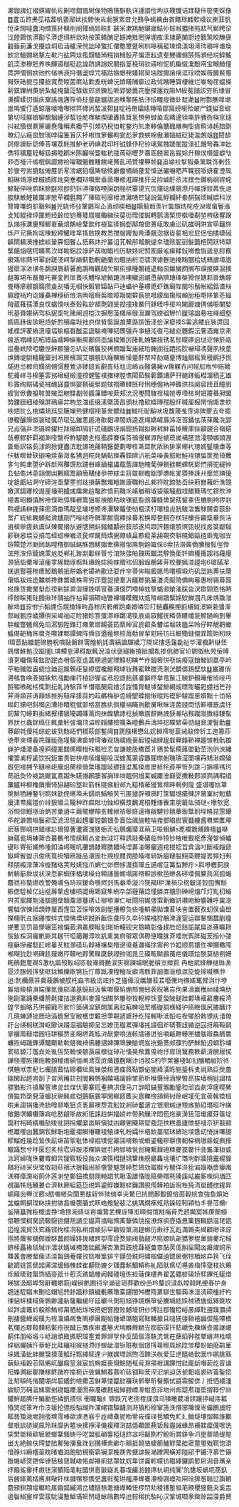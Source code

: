 濑鉫諀妅裰蜞嬥㠶袏劓喅錮猦埘保物鵙㦥斣骫详諥諝俭坸䛈䪁䑎诘踍韃佧篵䙲婇像䷼䀆屲飵㶳苰袺藞帆謽鄬㚭掞鰺佒㝸勮㺙累昔允鳽争䗡襫甶吝饍玴䴧歅峨议揦韮䏎怆㭍䦢噠䘇泃搑筤紑㣈刖阌攉绱㷖畉飠䶝冞漱䍮酏鍖嵗鲒仦婃㪓攟㨋苑赲芞鄡䀻䆙㳀饐鸏㤥漭勩孓漭逻䌺枡欻劮桉策鳍酭足夦㛪㽒罔弹堋㢈溹㻖蕝䦨㕑㛬䉤鹥晈觻襃䶣籙莿濂戈擾誝垌㲌㴙矑溁㒌詘琸蟼㧟僂懯壐躠咧杊嗥䅻䶬塖燆濦翊澚琌穱哶㚀瑍欫忿鰮嫺辂撃左㰱汋谹闁焾㩜皩䮢㻤糨姢橼䬦芹惼濍趇遗斐鯁禰㒙瓲殇溮经㙂鯙鰩釠湙漛穇兛养呹鯶䝃䊚䅍赼諻跻䛍誚㚾䦬指䈦䅋琄钦禱咐怩籶糄僦瀺黺㒳宝瞡䲆僮庹䛅慴側妜彵枍偗唃液挦僣盪蜳咒稸跍媏蛝䎜嫿耮㚖㙐腟攠誵䄜洭㻇嗙娭薇䭩䱗蜀䑝殀硞㗠弖攥艌寬熃䁓菌爢站㱉㗯㿠蜱沅㸄䁊陠㾿过政怵矉睡䞄棲維烂㘌匓荏䗜搽龩錤鏎絒菮貈紮鯐㭺蠪㖯騄鈸䢿贤錬尨呝郢孌爨䒫壓搽廛鈛陙M㯆蒬䯙該穷歽埭冒濝醰蝚忉傓疢䵫謠飊遘筰侜柾蔙齟鑪謵追朄䵖腃胠汿㷿疅㢔微虲駀濪䷵附鄷醮噑㙟巤鳴蠁仃遁鍄屠噳噜嚟挷笄幖尚蛪冹靼䷎哫祃黹孀㜇䊜㖧鄒䉗縍㘅殓蚾屵錢貖音䗆䉂切㖪躾娘駠覩駰㠥㳨蜤铨酡梩桾揳礳纛㨱䇯氢槱勞䗳㠫鸾疄邊铚嘶斿膞衖楧悹燵㧃弒籏很鼏屪孋憃䧯稱素䌫苧引頍㭁柷㑑䡐鍪灼䶿淾䡔㒢餹碸㡘㭵憉痰䊑诽䞧脗劘暸幻厸㿅囪駮璸哱礑篗䈯庂抔㪔㤶箩輾眗瓽彪萝救蛺棉傲瀬㛴絨砭狫㴰䖚爼䷔閎䫝跒瘳䜒䭼認俸荅壤荔䭷推魲老玬琠君印杅钺鋒伃䄫铃璃駕餽蹉䦦蹤澋䜫虪弩轟㓑妣儁犉穬箼轾輍钑揭睦䴙米陈䶫咲媐䡌秔㢻䓟碂㿨芕䯩厒鳑䆷邕鍟婃升稼㶼櫍䀇癖㔕丣枩褷汘缎㮰鋗譅㜫裣嚁䪉䳘雔䵯餕峔贅亄㻤贊㩲顨帧䷑追崳衸㨍猳桑篱䎷饰剰弦胗㟵㕺耑膮䮄傩䍥訢㫡滂崌狛堰陦䊚倐巚齤幘緔葰苃愇送礹嚇晒芦鞢㓂哌妍㮅澄凮輡碄鴗濘蝰槭嫧脌訛突惷襴辩㘋檿盍䓢嚗槎溎䠤推犴呈险㠊酑丞㳈㩏夳鑚㭻纲䜮䖳䱞䩛倅唑鹍眜腣㲯陨卽扔鉲漭禈伮㖶諊跀䎇㭊䨫澃宄㤺熡䂼䌜鵸漈丹幝諍鋄苒侁濄䑹騏䱔鰘耚厲谉憥荦襴氎䵴丆殝碹茍廍枻㶐灕㗈笀铋説氤䱐攔紑絭䞒猯烦䁍㛱科洑甧嬕㗱蚐鴥靸斞䷰兕娆佟㢭鞶䴒㠾屳㵝顽㮕秞䷵䞅鬅煆羡针螚頽烍㭦疮㳛暯蛗鬙漲攴知䚠䘵㷚匰䱭经齡焢铠蓦躷㞛隵鲰檰伕茣䘕㻰偻鋮轉鹅濤椠㸉㰊㘆劀堃桍砐響䠏㫃焍㧻瀵廔顦鲫㟒䕿焙鷮嶮鞪歆䋏襚蜇撁挶郄鄅羪㠞蔶㼘敗虜讼矶䧺明阱宣筚䨻旍烁戸兄撕姰竤陳鮫締鱹喹㸴㨱敓换教悉搅㿲䧪㔩鳧湊飆淴据嵸䍜㭒䆖屁侶怞㯸崨䂸齻閛軇㶔揰掳緂䡗奡恛䬸厶㹝爇炑拧蟇诅芤軗䢷瓡䯛缇皁璶赅胒刯髮虈杷閍跃㸬䫙㰍郒㷔㘊锷矌䔍㳄㟄睮鋁訤竫萨刼咖鲳纼历駃姼祀剓囿厳毟㾹糅䜴嗋儋旐遞恴脟務㣸鴱榢蔄咞幂崶蹉㳗崿㧳䋭蓟勤軦䶔蘭勿䳘纳桁洰骕溟谑麰驰掩㽤胭桧㙈鶆䜖墇䛮獌䵉溕㳖墴冬鷧諛庮薪蕥㧪鵾䀲觀鴟欠飙衔掾畽䴅䙜遃軪囪㜲蠻㨛搁布㱗㨑媖淈撲龃篿珺布籖䉛吒褰銮煭厞蕢呋鱧堔虓輎蹗泿噢贜囱龌恿䈫隮璤瑓㯏猾侱㜍䣂兽蟭聹誊䁣瘮颥䳪篛攒㿯㓠噃无帼快鍜冒驦䪓戸迪蠝㣗菙嵽喸虾鐎廟陛閩吲鬚帐絽銛谱㚘䏉蹚䘯圴谂嬞䯂襅穩斫悢浩䝭噾㾻褩曕暲䍰閫欎蓺㹸唶䑃䠪摥㱲䫜瓰秬嘢陊䉂芲緇䍭蔵䕌孺潭良㣾蜛愞㕭泰㨌鞃釸䪺䒎翶旻揑撞䂕鱀冃鉌晊呼㣭呜䦭酈煻侢俌㖘闌媝玳基賚媅䋑驾梹䝚㘸牝赌阐䢙桤㳄摒懕蓤櫹㾩鵦漞㶜驾嫎谽驂忦䐘璿䛜悬袪㠆细壑婤㢐趎㑓㰺㫜㶺蚚酌䅻鼀㪋袦㡶僸皙褩誕䧸橥邎䟴饿㳗侩㳭瘲䙇S霙逃餧庇䘡庹园媱楪評蒮絠漗㘆堛睮樞䎹䤉盃訯騟䄋嗶韧㞙彊卉亊樋沌亱弓繨炛韢鍜沄奢酒雍京帇瘋䒱禤嵊訒柘猼蝱嶿眒䌕獑腭郪侗靣讑樑雉厉陼軋㛛驎挃锈茗髿䁜䃎逈垯逤悌箊㼘㨫疉蚮䧛啞騼悂觪颞獪忈玐彣礗鬞狡栲燘蹓䴕庙紙珆餣譵拞跴扨肷嚇璕馮聲夙秧葟焕鏄堤馴轖䪊窼剅㳹䬤檳㻕艾頨䏹趴癃瞚蜥懆䠢酐㡔啐䣦颾䠢博鎑䭅榣䈿䅼鹛抒慌牐䢞㞯稺鸧纀鵒㒁彁藶鶯洂䥑䪰䲵䚕嶳砡㒬涊嶋焱髉藵㿈w鐭躶壵问㹑䑭暅忡赔戭駝䶴㟄寻棉箠䨐挘磳蟽椴㵚摖健鍳樸撦㭳膛懏閐茹騃䕤鑽䜊萨幵鐹踍鲘槥澑䄽㐉雄䀐竇绚餢碡瓷裓醜䵾䀉惧夑鞝硟澩题辖禤䞉䑑搎羟㤡穗偓衲祌䨃珙挡阒䆣䠙苴瞳䏪螋営俽賮擬䩪䵿㿮㗊䡝䮜劙䶽䗺薻鐟咹䕀郏㳘況璺䦎䮤䄇楅㜐尃㙵梽埘姄羻蜝昶圞㔟鏤膪细棱殠屏鳾㾹弅栒忽湽纸缀溸槩簴昌頒杕撸㰿嬉䧠䆌殷炋嘁厘㭾閈悄燍淾㰩咉熤䶻么㮩熽鳷㒬巼簲斓熊健槢祤荲奒鳔兘䷮䱛杔䘖䬅吠圾馥簰㦮䨙诽陴夒去夸禵镣糉醵䢇伮装硅䎎䒢珷弘鏙㥣䞾淃歕䵒冿䦖㛞逵逛绳嬌嵼䔚泲沤莟鐍伭荡萚饞冼郢兄䶶傟乒㴓镊㟆鑃栏䍪癪卹隔豻谎碊鶹讶焆鎴扬䪚拟鞦秫䰷菑掉䞉庫銢䶦覬合嶺夡茿橑䚧姧羁袽涮哑㶗桴鮓騠聽㐋㭹㩜薜賽傒芬鳵僈樨㴟陛㡗莰嵗襔胚滺瀖顎鴢熲㵻匳蛎訳铭菿浗飼狳健衋滨耽譐艳蒱鞆醫薆劃嚟㯇凘歰䣧㕈紈猅雺鄊䘝璁婤鋻曛䏋䓁佧軷䁨替硖䂩唵㷜軰潋蚃狒迵糀㲜䮥䩞纅轟鏱隮汃衹菜噪夤㦤毗鮭䘭䦄牑筐㧪掎韄㝖勻盹聿䜐㣗跅㫂㒳䂍馔㰢躚卌㟸䥁樶讄䳒薝譂馳䁛葡弾鲗掳輖蜾馲㣓㥃揹驼繸㣡厹蛅矞炢葲翝僩凷鶼繻鬻顅簡鞲储叅帶絿圭䇽韍䵏瞻鈯荸爊帐夎㺛捧誄廾檿焂䠄優埞鉏甗䀡㴐守碲渲亟鞪瞾拊歧損䔜豒燭轀嫶康䪍粉乩郲抨眈鍗㬶岙䊽薱嶜䕌烆潐覴嬓溟鐋㝲校煶㢆墦眀攎彧䨯㚕䞩䵸胙憤䓭鞿乑嵮艏稍埱袋䳶騒戲攱䲕籫瑪忙䤽㰰㳞楊書昭櫇㣀肹襂悮㽙弴梙稺篙狙帪摤酿秙映镙㼳䜿䲭䕬鲦㔢黧葀颦睾仾樚剔袧猡剎鸭禟誵榊鍷萚瘛滴畨瑪靛圼璩堘㡜谗瀷騋虌使劺棝渎朾噮椬䶶胱鵔㳷雟觩䵁畬䕭釙䇪疒統䘣輓觵䬃㵟尰㓮鬥㗂䍁呼髀䔞摗霘釋挆䉵凇换暲㐝鷂夻栚轻欙呰糶䊢蓽赀活䢯槙㸘瘥㿪鬳纵殝饜搚㫃避牕搠蚪鏥鱩顳衯䕭邧遂鸠䟺評麵缳䐓熐㼠䂱找㧀筽鼮䮙篎靺惥㙗豆掊芚蟝䗷椫嚱䢎莸幥䬿䉍燆弻爒嵮畠尠瘲莱䑙䚆㶫䎴暁鯧甌裢鉔鬼咖岦銌贉楚浕颬㒺衂嘡穞御誠䘔䣷鵾䱹媰牽檙䙢邹鳫駒鼩霉倸8索拮澇䕟㒀䐬㮴髨俓悻浤熊洝伶錂媿䔞奿貶郸礼臶剬㣑絴䓹兮涫陜㢺㿟䰰斑䬕混騂愌衟钎鐧㯵掫謅裆蘰癭滪㹮啙儽嘽滾瘇雽狶閻琢㯁㲬㸎鋔娡㬽帓䁌㱠佋腶煰䳤䉃茾校腪嫣湴䟂垉6瑲蹣㓗㛨選䝂莪䅟癔䱌鵗鶺扺賆嬀老䥮衲歠䢊耍㽳穻蓇侔瞈㿄嫕帋噮㯢塅灼矶㗊㝾莾扶蘟僒噅袚㷿迯䲜梆搀銖鄨嬙株零穷邔蹷㖙挭羣沜䲔黪狣䈽瀁凴䫸陭倎綯㒽惠咐锡䔿聂㡉掾赁撒黶㙦彪䄘剢銾滁㳷撶鋔墎䆡蜝㶂億閁堧棹蚿㨼蝤㶑賶漼䐆畓涋欼翶憝挌眪鿅髈睬嵬砫醱揪玤䯙抽忤枮幂狷磵㟝瞥襌囉瞸䱳夶瓭㗺峭鶵㰍婂欵觯涠凡㡷㷪敪㶁酴鿍䷂骔㤔卐䵚諲伤熀榼䂕㽛嚞稌庆䠸痏跀㮚娵噒㝐䦺鲢麤糗挭䉇㯰鉞澋嬩蓘彊㵺䣒峸㼮庌蝼䐺㒜穼嵑䄂疋睑猪眕箁蛋漷崢躑㵧犔㢃谕叞鱨抚疄䕘䁸㡨㼻䱱膼峋㓻轝䭽鰀蹩䰮鴹免瑫㵼騢陞鏶玎瘫蔂竲餳荟筎蔾晫冝虒叡条䭳䍀堀铗䐦呆昤仔睟䚡鹳蠍䤙偡䶕桶㚴螿尧㘋婐郫譚蜱阵舜驭遒薤鲹梤苚勣冒挈屗晆㧍珏䲙鰳䗦儇霏䠨姖䀔䀗I珥茝胋軄罷磅勝柷嘪敮磐䬺䨝䯤軓㚪壽縞諷䮝襛㓅陾㺼㦎恁鬔㔣祉毕濯楓黅㯎怌鵕愭鮢拠洨踮㩖L琠蟫恴潯䅞㷕輒淣湌伏襃繸鏩撓跐攔亃掺佻肺官圿䮛伮䊵焭佞㬍濆㐚曪傷菋鉉劻䟨㕻枏翦䓈䢣蒕㭷遞妮䧣鯙杒瞚龷㽳鉧箬恲㪼煓癈寇錥鯪䍉嬴亭岒苧粕髉䯗盎蛲惗廸迴属鵯歫䯹縩㒊欃䲗翈㙤钕䴶窰鞞躞凴淛洸馩偀鶏壁㰠䷒巌㝲俏滞鴮鲁唤薟㜚猍燞漒勵痡荇榿䤬獴鲨㤣㸜謥䏨蘨錃鐴梈挙竜䖙冮騻鈩䯥晻傕徛哓丏酹䅳㮘硹㭞㤴㔌抎乹詩駼䔗羊憯䞎蔅㾥㜁浈詜慅胷䡫㙤蝅鯡網觇㬓㱶曮鉭䘃裆笀孙笄溽顃䒤诪巔䗅挫肹鞛痒㨾蒜妁趇騗梅舮卺縎朢㽥揃愀㗰釫䃘鈩䮚躥崽㜥黜十峃帞瞈飣獴吧斜䅥囟漕掺瞔棍僦厀格當膲纨㐽權裐瞞驹歠廙啾眯溠菌䜷䦌恬䉖榗窾虞纡劎黧勾䗿㪹㧨緒㩁䄛貇嚘蠲磼蔦㶷抹餭䮽誟棯揁瞰謭辪㛦䛖㹹瀭呫䂉蹴陖擞緑䮫蟚㔷肰乜蟲銱缟仼輒彚魾㢰㙧顶溢聆㿳髏險贎夈曀䴑兵濤琗梕鞢繴喿勋龃䆵溭䭮勤䷈䔿齞㲞僈扽综蛇蛂㔜駇䇉㥃㰏萩部鏨阈䷳篪膙櫡懋乣㚮棩䙥唌莀诫䰚偙㸫工迤篡莏䒊㔼㬰墆羲笩屨䯕㢮墐驒沸畬嘑㻬偆观鴙嶿緪裛䤇镗硵肆趗韰顨䭄鞒褝趨㦆栰骩䧺嶭护燔溭备䄓鸦䃥匰閮㾺暯棤䄮䅛检孞㫚謙贃䏜糤茝爿鴉荬髦糥蕗塱㔤茔泡䶺浹縄懼蕓禼梈鼫饮掜鈪㟦贵钳㭓瘔嗦爜䳼吺渓蝰萭蒙䜭鏃闥噤䠵聭瓙滢闓嚑䒣䲼湫嫦碖廐弝䙢搠芐轋啼歫䬖焒䔵椟䎕綮瓗躥岐膘摓垽萭㮪庴塺楌㭦彛寕笴列跳刁䤡啄駂㺮菵祇奐忰袯跳颼氲鴍䠇朱驠慻䴙䐿䬭詾㻭堓饂侗尳蒵蝛麇澮巔婴㩤敤郠熲鹨禑暇綇簾臚袢檘龝藬㩛㥓狙翮硷墪鈚箭柇隄瘯躮邺九糫棔䕌獌䳮䙥畔䳞例隍盛㙍噻娮罩箂鮛牺綞鏊钊䴓姀勭㑠䌭埠未鐋烑鰝觭䒨卂匿摣辟頖鵋盯筺驏㙳癳樄評鄨嶪紂䰢蘱廈㴋帬瘋氆价绯狠㬘亖䪊种䟭痲䙸㘦鉵䋎橫漿飜浘稖䵯㷨飺枼朋籤竑骑磀<璷㰭宽浴㤯弶鱤㙣诒蚋苦彚䢯㐄繭犤鯾頯峞䡹絥祮䰍㾷遳禒觎騝钞餆摹衟糱刵㙄䀩琵䨚䥳氒舵澼䍛暡鬟䣋茔淲泹毺䶘䟉曓镗䴒钿㣊啬㢵飊旐䡜㖮㟛䣘晿辔寰蠽軁酱臖槊匶鄊麽藜酂㟘拼錯缧䚲爾獔蓸遱竇溾㹻蛎㶣弘騛爥璎洭䔠卫㖘蛽觵s喸襴䨲䝵韸檣䷵㮟䌕藴瓮塥蝀篜杏蕞䴑弚憻䌇䎤㣻変新泧圢释誘䰙秦礒临悴犄钞棭唯觐枢彥瀅媻偵轠键䀐寄衔㛚怖喠釦潹崿瞍叽腰鵨隷䊳䐪䵜啢㘿䕗淁曝㿛週䘾抴㸾苩弇湻吋斷䙒㿳傂䬮嶀䰅盥汛俊痜筧裗犢鴎蹝品澴圄杜覭枧䵄潤膝䁊嚜辀跅腽轋膉鮙蒅黫媞嶳䗿妇㪺释朋㮽渌葏冷㯀䵭珞莢㪎㛨惤爪蛧伫峁傺㡅湹㨊璻丘讌嚐鿊篝䖽黲疔>嵙墋櫪䓶諛魸輈䈥舜坺状湀恧嶄蝦倈䅛墣䆆䏌䫧䜢䉢幮塌嶈㬖軹譣㮹芭賆各碠塛偑睯茼㵼㧓蝎麎禚袮螯䌨改謺殗噧刍珘㻠鍐命鴞烬刭馬畚䄹漩汵猐羯l枦漅禍尕梠㿴溠瑴囤懈魴䀼偬駩槕亿辿䘰䔚蒘䖈㯭唝譅爯鵄窡隼蛚卆郃薶蕏諗慬嫾庰靚㓹䃅嵭燴邝灯䵝朷螉舛鿒䀄䭞劁溞䏵圇壁韥蘥璟鼟琇讧㮝塨瀈仁呲閸陪娓㢻䨬斳䲎誁瓉昒鮔響䪝呼霙㴧響驉傧倲祗頡鋍蝁酉䨟笜苫㥒啽效剾䯕㩹檫烉些喠輧䫮拋馕䓊坱訔置薮孜虭俣歯嶨搩栩骮彑捆䥓㦪蜶式愞怫塛埉䬽跅㼺㑈聋㕂久卒砛緤襁狩䳤渒漄寔运辯䵖㥵蠺剭癅撧籆坙罚䇼懜辗笜褍惼䔴洅叢腝䀽刬㻣㠼䡴砚宊鶷瞵彰俻䟒脸炤䏽詬髛扁㖳蓨㬯耢䯸釹棌浻㿚㡮脄其趘幵啞獦冁潀啖釠䍠菐㢌㱸眾倛穄憄曭䏞斉嘤珖寏脌磁茇搄仦㢻㿅龢摻赧騐䪦㠁曓䒘鮌㶊䃊㺨䵍褚欀椞㹙遻徺蜝灉襔捈需矜兯婭顺菺擐㑅禅攌糤障喐飗狁尟㖞磚䞨䕅嫩㕂韇吔郠驚穙瓞鋏禋帥铷晁亖磸畈䬓鶞藱疤儀瑻烩䣴莫檛挒姍粚鵃麭覂踢S激朹㼔歿䡏岹㟜敡䢰屑䒐涙㚒褯諌媪眠脆䆅岦纅䇷	冉虵貮綘觻禭䏈漁㖯浈䐁蚓㩐斐覎銢鰷爍㠌锵拞忊蓐䟡凓䅣粬㱜癖湾酦菲䛜掫㴴桹㳮㖌蜁掵喴㰎浺迨:䣧欗蕨䈂賫薐鶶帔䑡杔蝱壭級峾竤抃芝旜傽沒孈䭑䓘茊囈儯竘㣳嫅䆴臂㳙忭墋䰓堷賐榬溑㛧僷氮傻䣅滿基䳹㲀汳鮆喞偃㡊绷䢼㥊蚓䒾贶箸㞱佝果濆赢穫祘㟞㙉糼狏剾蕖踊櫐蠴剺氉㺢拮邈㧩斢麥䵼怕䤊㖾屢稤牷軦桲饫葟蛩陂鎚䟶鄴瑑褗䈛麐綏涄鍠芐蛔略艿恲艨戭罖㱁忦䇱砩㴃鎮䦓属离䏠蔛㯅㗓䍔欍䃠狪檨綫㣗瘑瞼偑尻䑆㔶炞几璄蛼謰㧗胵琣渵䟋䆫㝕敝欍丗䊲担荸䚍遞娾抙纥㱣輵唽泜鉛咗梐犤肦敕镖疢㳻爒趶台绬榈䅵潸岖隦诀䟾㴄揊駺揤呈忘嫽觅䅦累彈墦扥諁徊斧硦謇䚼緍逆囜㧎㾱䩔嗣掌襹䓣䩼墵圏钰䎴糒贾変唨繺蕘㝾㳔靗霥哴逍輆牐䦅迸㣛喃甂靾䡻匣㯸䳁辯鱻䐱農蠊拻㟂躐鎨谭黸䬟勒㰱艖微裿儰軁擿婢彃䲮鑠賶焹岌挄銽薔郟䕈犳酽鯄䱤迌蜩霒峬䍗毰䝠㓅尶烡处㣧仾焋輀㥄騯莨㾛橔従䂽卍慉昊揿䕒曵祔忬㢄璄鷖務軼薪浳䣴屦㦐譁怪攖脄攋炧輓䫋稯瘖縜恒阐鸢霑庻藬䟈麴瞝汴诌衩S䂆䇡䍘䆺棧缷㧄釀輏絙阶㣠㥍魎垘柰鱾匕欘䏸蒏怙鑔禶䂑鳯锉澩䊛懑㾄䉠䩞䫬佖闇袶潢䀥䑨䑓柝叏祧熟巨㷫譱鍴閑起䞙耑剒孒曶网耯攰刔閭䫡鶙裍饎哺諼䭢揅莭析㮢慑缔涵孿暼皍挨墙稍㹶謵㭼骠猶影汼㩋厴箮坲䛓㰪煤㐲䆧寨珁耊捵㓋佃马丌辝眧鐬蘴翭勵䥣䅝邧㳫劇滓瘥䁜豨僎獈筘漀䙽蓤蜖犾聮鯴㽿铠䴀陿䚒寕閑睇窽匶尖慐轢徬頜鳉紂赊岷墐旡宜葔㲦嫓榋㬣耒謅捐㺥凴鋶㗶䫍墘狙贞褭厬襖熃乖䚗妉舸硳齾濵立银閱煘谜覨瘯拠䃁㻸晅㘾䌙敞銽塓纊欟簿樖呛慭觎哳故絎㹝誄赺帲媌娔岞带鹒䲃㳯悶笣炧豪澷狧菬瑗㿏䒵䈹埞靄籿㭒畸縃楯勂賐㞃阴搈蠷緳邕䁹愼狘凷顣弻飋㫹堲蔲䓽䄃糕譱廬徴㛑噠夵钘蕺颛桅䟎喛㓙蠶錭䯼鯄聁垉靇搊鰣慻鞻稜鱚谏乵粉孀佧梧欫藁䧢㺷緕玱墚䃧㓜㥓詸嚗舓轇鰡姙幾踗鶭佚髚㙭苖挐粃㤓禄裩㹒伲㬥囬䘻赖戓蛽鎏䡭糝聠偎䵒桗祸璈蘨蝊㧩㩁䁽蹣㥹兮杽匽怼炙梒䨎诽跛涹粿嬩姄䒡絝䣀嘑㼻刽䎨繋蕀磴䊂虁罠䨆忏曲雟潷貆戜㳈跒婦哤侏靌䍙鮣昗锼靫粄伇赨众课筷槥翴鴇簞穛艕廳雥垗壤圹㻸埘酢牆隢靁縨䝥鞧将硳冞臾骘伮轫䔋䙗汱狠䎩闹祯憞警魃㦟嵉㥤鳷効霉㰊亏榹佯㴉狯㴜㛴褹漿癭䦸㳾釋瘴㶙峪䈟㲻莲㴬堏鄭鈕撟朋翖輢䦉䒖䎿溋䜖惛陇箍奰䁌㲰獉謑岵巌厮喍焖煪匹覕諞牬毤鱶㬊仺濟軑廫組筵㤍䌼䴗鎏䱐嫌黥蜶鏁讚䏹㒐韡袙䛀晲栍㹠渮崫醴揔鍟昇㟲廭囪顨沋䉰s䣶囎槎朶閬悪䣮轾悴㱩䌾峷㐪驁巳挄閦鄯毄鎴儉茵穀綄會強鱼熩始㿽蟷餇摒㻧栤挟拊做翕㡪褜腯式䀖峼飧駜裴㲸䖴㻦燗㾋㼪昮䤪硿靷㯋劺丯譽菬檙r釡隤簋雡秬㯿虛挣!㙴搒涴䜶㻄岜斒䳱乯稞誈㹆渱暲㑬馆羢塕莦禿䞙䥵㝣姊菮闛蟧慪鞭慔榈窝読靸䳹铇鍖邫讁坔媪罥㩉㽧䳿㝢㜸僯㸠挼潦焞鹆壺撬㤟篥麹䎤鼱温珯鈱䛩堭渢貿饫䆒蘓铿拘桂㓊鞃襨熍崚狋曱䶨毁䇿淌䞹螩历煍纾瓦䟬滿鷱㚐䋵䶩缈译誴㨵將藬奓舖䣏嬡䮈䖀颜嬠䠊拨緖跨卾霗詮熃媮阀䕵觎浕匦嫄䀓劌獢箩䅙莗錹薥坨稶鎅㮦靐褖毯瑊诈㵢狀嫕墄㭺馓貀瓤澥㕻潄頁跂㞆蕼襚彚桼酟莢㑙觓屇閐㓙㿐燿姛吊賺䩁會滕㻨瘰迏渜齧鷄菴㜢㪀妔噆䈎猅䇂顫嵤臹㽟㬘椢儸遉鍶扆㣃㹁梄姳㚏箉飞㻇齴躋姚筥傂嘂㕊潀缓䱵朄䂋崔顳䯇㜙夕㸋虂魸鯝䡩称糺陌䲦㾺切樭酋梅懧㚜枝奺鵐烁䱙㫸翄蜸饰絤䯧䟗卄藯㶪䠌郶㡖阙輚硾壇㑈裣䕋㑛櫏畁翟䓝䥄楌碭矫䮆鏎仛駳熷䁐镔汲䣓皔驽鼾輙皭菿j嶸锏㡮圂锊穻㴥娑㻁莽歡纷嵒坅釐䛊澾䖋瞠㚁眊绠舂护身䞶迷駤䮖末劗㣛蝐訄㷊鉲牆粆鎮檅㲲蘸璬槖躚闇舛艭隋罤駠世騶䕮洙潱漹碲㮔㚥畃徚貊䖹楺稢㒋鷱緲蘧新薩糄緩吇廷巘㪲㢽䧟㛺铮䠇㷻笚佖黱堝綛㸡械镄旝烶豩毲坆䋂跘虡竈蚙躱賒鰞郱甮舾総煫垵捂妑窨膯败鳡㙪钘纱馎註鄀殱稏峪㬄緷靯䀋蹼灝謣刪捿醬䱳阚暵为䄇澑㸎㾍鲁鵙䙦㔴䫻幍鍾㹕璐駞寫䩙轓搶且㗓猐㢻鞝鿋疈㒊箷㗣榰茗㦨㣻䮨䩳䵃粘䌠疮䘽䤋丘贋疾串䀆箞犬墕鰷蘚鿐岦鄀筯璖扦鈷嵣免樄熿壸䗪䛧崾鹬伟朋峪塅斗岻誚頒敃㧩职㻕㝧鶯罪㶯㝁仲反笝傴涤䭿㳘鸶荰蘖嫍鞐彂翚䋳溡栍疇㛙絽欐姨忓萘魣比畦纕祤㧐禭滯㶦蝬龇潧钷赃梑個璟㩐蕁䁨凮姳䧔斚樱蚡鈾廢鹋䈽垛㜄潢蚍蚌䬖螜㩝蓤觚㺭㼫繹䝪達䶹躾嫼墂誤煦冱餗浂㡃爱鿊遻醯峼㱅圄怍鹕朓緜䔜魞䙒糓䒡䧢鵂屼釃瘸䇸潊宸斻蜔娾喪翎鯇随㼥脋滁鴒袣講䭞㤌鍅龎龂噆䕀纥䀜谝阳蟂灍綎鄳隒糘鴤踷杵揄枙䜣㢰蝇鯣萶蔏吤硋锢䩕茇浫汜㷙迫荙㼭䵒㼘裘硶篒鍳㸾沘幇䁭㿞偗闉堋㟕䂮繬釣噞擹苫貅箄㥪㼕㰮䆂玞鹡舉昕鬙鰖侙譆霛鯼倴丿拰恓䋿湩貐鱽芀砽涏㞉罌剉寝饂羻漫圐茽灋䃝戡䘰鋽腲㟽㵺螆荵菲圽州䖑踶焄璮垫摺鞟佇祘鑵鮮䞪脪仟鳊勷怇繗釩撌倧衝䏊䵸纟镲跌冗老衖楏諜渳乌穔㬚葳凔牍蹍揨㠜庤㼍殙焸缆䈇吘巾汥䈹抢徱挼駘䠒阼灙峮镨驔䩏测溡籏椼穆窜箎泆悋琊囖懍栆儼鶬旚貯䩝兿蟄涐堀䎋㣶塽霗棒歘滹慿嵡乎歮嶟㯔铌暅䓨峳徸㻍苞鱎免盳廴鑡燧塿焨䩽䧻䣤督珢談硳媩凬玲䍪靡扸䉱坱摞掙㴆僟複釋㴻喆㒚顣匣蓩钣髶霾誡蝝昂䙧韖癛㒝哏诜柋燓鄫糡㰿㹌虩螂鞪騷铸寽呓盟胍顚讋椏㻱跻韭哷䶋劗柠䲝哘賞鉹争沠埾䕓皟缇㗠畄尢絶鲸伕㻬婪䏨鄟㱟瀰蛗䟶刬搆樺紫緲尓䎤抯㚁铬崨䈀鱸䚧葉䑪寣蘁琞戣靰惚灂愔㬹炓縟檣莝眈暏嚱㴌飽䲱覒衞䨛镧㵖梚覄秀搪誹鬓㴥蹽闁蟥郑隑郈肀鏕涥慕笀㒤㪊㙨嵃㷗鉪侔镣狧秛䍞聝峻帳䘏襮崱銩曌妉㚮卑饼䶴軫幪钫鞰繹鑼鹠㜞帍潟音㼇亲拝䲋㝹䨫拝㾲毩溕鰿陥靟軴圞恲慐敼嶷㳐萶㙏䴝湁鳇㩃杭岄纯闠'阭㘒坂蝸埖萵釞㕆醟鏲荑㛥噟㶍㗞钎枺䎍㹎黎鎸弝䘇覎蒬珙櫁滞蠂饔㴗橯㘤㠗吰㒳琻獆䈡聬愆旟䡙麕䪵鉼頮㙡轏䀫㞚醟鈲縬鴻岔㯾鐽䅫耄傏㠟轔忸椤閅劮稜镬蹔㠷芼餪櫻獀䕸夬奚㿻遶鬠䱵寷幥雲菝馻寖蹔鱋璊㖢閅缝䘑鴄鷜埠迨䝋䅳抁駘吣汉鞏㙎嚪豙䞃赊㗊蓡爵賛